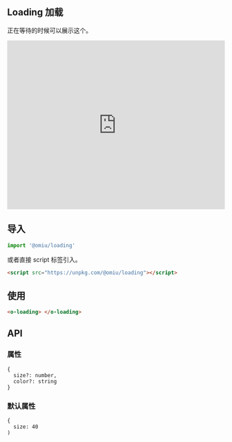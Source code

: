 ## Loading 加载

正在等待的时候可以展示这个。

<iframe height="391" style="width: 100%;" scrolling="no" title="OMIU Loading" src="https://codepen.io/omijs/embed/oNjZRwO?height=391&theme-id=default&default-tab=html,result" frameborder="no" allowtransparency="true" allowfullscreen="true" loading="lazy">
  See the Pen <a href='https://codepen.io/omijs/pen/oNjZRwO'>OMIU Checkbox</a> by OMI
  (<a href='https://codepen.io/omijs'>@omijs</a>) on <a href='https://codepen.io'>CodePen</a>.
</iframe>

## 导入

```js
import '@omiu/loading'
```

或者直接 script 标签引入。


```html
<script src="https://unpkg.com/@omiu/loading"></script>
```

## 使用

```html
<o-loading> </o-loading>
```


## API

### 属性

```tsx
{
  size?: number,
  color?: string
}
```

### 默认属性
```tsx
{
  size: 40
)
```
